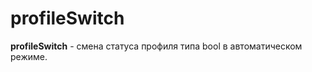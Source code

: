 # profileSwitch

**profileSwitch** - смена статуса профиля типа bool в автоматическом режиме.







